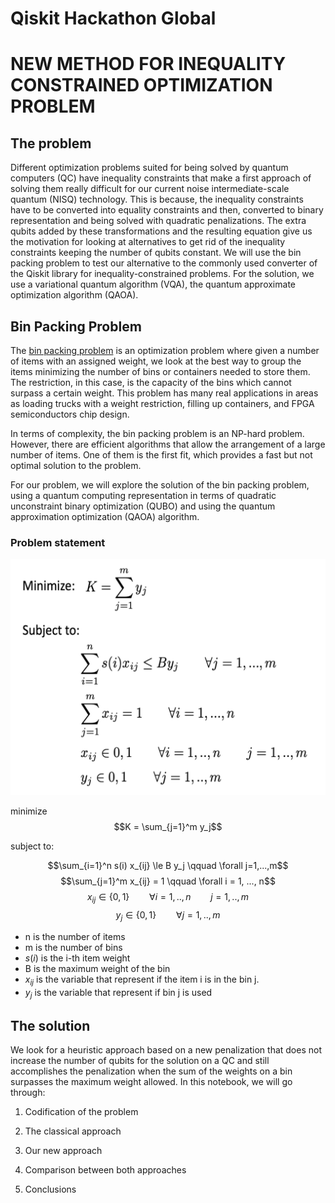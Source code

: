 # Qiskit Hackathon Global

# NEW METHOD FOR INEQUALITY CONSTRAINED OPTIMIZATION PROBLEM

## The problem

Different optimization problems suited for being solved by quantum computers (QC) have inequality constraints that make a first approach of solving them really difficult for our current noise intermediate-scale quantum (NISQ) technology. This is because, the inequality constraints have to be converted into equality constraints and then, converted to binary representation and being solved with quadratic penalizations. The extra qubits added by these transformations and the resulting equation give us the motivation for looking at alternatives to get rid of the inequality constraints keeping the number of qubits constant. We will use the bin packing problem to test our alternative to the commonly used converter of the Qiskit library for inequality-constrained problems. For the solution, we use a variational quantum algorithm (VQA), the quantum approximate optimization algorithm (QAOA).



## Bin Packing Problem

The [bin packing problem](https://en.wikipedia.org/wiki/Bin_packing_problem) is an optimization problem where given a number of items with an assigned weight, we look at the best way to group the items minimizing the number of bins or containers needed to store them. The restriction, in this case, is the capacity of the bins which cannot surpass a certain weight. This problem has many real applications in areas as loading trucks with a weight restriction, filling up containers, and FPGA semiconductors chip design. 

In terms of complexity, the bin packing problem is an NP-hard problem. However, there are efficient algorithms that allow the arrangement of a large number of items. One of them is the first fit, which provides a fast but not optimal solution to the problem. 

For our problem, we will explore the solution of the bin packing problem, using a quantum computing representation in terms of quadratic unconstraint binary optimization (QUBO) and using the quantum approximation optimization (QAOA) algorithm. 

### Problem statement

![plot](./Images/Formulas.png)

minimize $$K = \sum_{j=1}^m y_j$$

subject to:

$$\sum_{i=1}^n s(i) x_{ij} \le B y_j \qquad  \forall j=1,...,m$$
$$\sum_{j=1}^m x_{ij} = 1  \qquad \forall i = 1, ..., n$$
$$x_{ij}\in  \{0,1\} \qquad \forall i=1,..,n \qquad j=1,..,m$$
$$y_{j}\in  \{0,1\} \qquad \forall j=1,..,m $$

- n is the number of items
- m is the number of bins
- $s(i)$ is the i-th item weight
- B is the maximum weight of the bin
- $x_{ij}$ is the variable that represent if the item i is in the bin j.
- $y_j$ is the variable that represent if bin j is used

## The solution

We look for a heuristic approach based on a new penalization that does not increase the number of qubits for the solution on a QC and still accomplishes the penalization when the sum of the weights on a bin surpasses the maximum weight allowed. In this notebook, we will go through:

1) Codification of the problem

2) The classical approach

3) Our new approach

4) Comparison between both approaches

5) Conclusions
